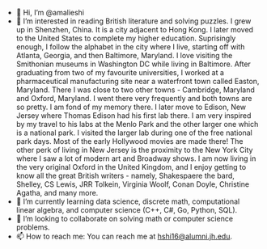 - 👋 Hi, I’m @amalieshi
- 👀 I’m interested in reading British literature and solving puzzles. I grew up in Shenzhen, China. It is a city adjacent to Hong Kong. I later moved to the United States to complete my higher education. Suprisingly enough, I follow the alphabet in the city where I live, starting off with Atlanta, Georgia, and then Baltimore, Maryland. I love visiting the Smithonian museums in Washington DC while living in Baltimore. After graduating from two of my favourite universities, I worked at a pharmaceutical manufacturing site near a waterfront town called Easton, Maryland. There I was close to two other towns - Cambridge, Maryland and Oxford, Maryland. I went there very frequently and both towns are so pretty. I am fond of my memory there. I later move to Edison, New Jersey where Thomas Edison had his first lab there. I am very inspired by my travel to his labs at the Menlo Park and the other larger one which is a national park. I visited the larger lab during one of the free national park days. Most of the early Hollywood movies are made there! The other perk of living in New Jersey is the proximity to the New York City where I saw a lot of modern art and Broadway shows. I am now living in the very original Oxford in the United Kingdom, and I enjoy getting to know all the great British writers - namely, Shakespaere the bard, Shelley, CS Lewis, JRR Tolkein, Virginia Woolf, Conan Doyle, Christine Agatha, and many more.
- 🌱 I’m currently learning data science, discrete math, computational linear algebra, and computer science (C++, C#, Go, Python, SQL).
- 💞️ I’m looking to collaborate on solving math or computer science problems.
- 📫 How to reach me: You can reach me at hshi16@alumni.jh.edu.

<!---
amalieshi/amalieshi is a ✨ special ✨ repository because its `README.md` (this file) appears on your GitHub profile.
You can click the Preview link to take a look at your changes.
--->
